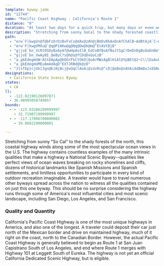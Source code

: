 ```yaml
---
template: byway.jade
id: "12744"
name: "Pacific Coast Highway - California's Route 1"
distance: "0"
duration: "At least two days for a quick trip, but many days or even weeks could be spent exploring the length of this byway."
description: "Stretching from sunny SoCal to the shady forested coastline of the north, this coastal highway winds along some of the most spectacular ocean views in the U.S."
path: 
  - "erw`F|kwgVn@f@bFzDrDzBvFvCx@dAx@zAh@jBbDvRbAxDnAfChAlB~AdBtAjA`C~@dBXbBFfBMpHyAnAKrAGfFXtA`@|ArBrGvFhJ|El^tS|@~@dBjDhBvCbXzTb@dAjJp_@TrCR^?zAgGxiBy@zOOhOSlv@HdMRfL~@`Ph@fHZrGFnF]xJsFfa@sAhIgCdHyE`JyBdGuIl^kOte@i@dC_@xB]tFQxNYlCc@pCk@|ByAdDkGzJmTj\\}IfMaC`EmHhOoGxNqF`O}D|Jc@xAu@zFc@lIo@rEuN|`@}CpJkSjk@{FvNsUrg@uKfUyEtHaJ`K{[`]kIrKgErH_BrDsQrf@sEpKu@|AqBfFkDnFgg@ll@sVhVaIlHaG`HgEfHm\\ln@sBfD}BlCiDrB_Br@kL~BwD~AcEtCamAnwAsEpEiXxUqDxEsNtPoBlBmEjD{`@|UeKtGcDxB{XzS}FzC{NfGsBpAa`@xZuEjFsIbMyClD{CxB{BlAmCp@gFf@iDd@iC~@aBx@uAz@iA~@wIfJcBdC}@fBuBrFq@xBqBlD{AzBeC~C_C`CsBdBgHzDgD|CaChDmOtWyLtQcEfFqKtJ}BlCq@jAcO|Z_B`C}BvBuAz@eD`ByXfLse@`WqF`DqBxAsQdOs@z@sf@hc@aH~GmClEo@xA_AhD_Qft@w[tvAyAlEwA~CoCxEy@fAeMtLwSbRsEjD_e@dYwFdCqp@rRaCz@yEbDmBjCeB~C{GjO{IhR_Wpk@}CjLoApIYbCcBhb@UxBs@|C_BhDmAfBoBlBy[dUi[hTmDhBaCz@gFfAcHh@aJLmGf@}Dv@cStHgh@zQ{Bd@kHl@yFFwT[wI@aAFmFnAgC`AaBfAen@~f@iCdBoCrAcCx@mCd@wIt@wB^yCdA}CjB_D`CiEvBqCn@}BPcE?aYkAmHmAaImCcTgI}HyBw}@gMwGoB_MqGmEcAcSeD}LqBgD[_IEiILgFMsCk@sCm@sDaBoQwKqC{@yB_@iCMyCFeEv@cKzCuIlBoBRmDGoBWwBi@wFwCiEsA}AWoBOye@?qHQwIe@iq@uEaL_B{LgDoLeFa^kTsAmA_AkBe@mBSwCDoBd@{EA}AUkBc@yAs@{@iAeAcAa@gAKgBJcBx@cDxCmAz@oAp@yf@tJsCd@yBJw@CiCa@cFi@}AJ}A\\kB~@wE`EcBlAiClAyCv@qEf@y@PyAf@mEfCuAn@aDb@cIBkCe@uB_AmFeDeAa@}Cm@mAEcBPyBn@gB~@{AxAgDrFy@`AyVlWcCfByAt@}DhAwCZiULsAGuAY{HeC}Cs@iAGuMf@}Lx@gUd@kFd@eO`CkFxAuAf@aCvAaDjCeq@jw@}GrH}C`CwFdCo`@fJyyAl\\aJjBcFr@gHXag@~@sIZ}zAdKqGp@oBl@{L|Fo@j@qHxCg[zNiCx@kBXcCJiCEqIe@eAW{ZsCcFU}DPiC^qDtAcFxDI^i@j@uKpKce@~f@yHrHaZhRwk@~]_Ax@iBxBsAxBw@~A_B`F_s@peCKJkIjVmC`G_BvCEXcRrXoBdDiR~XwC~EsFtLu[ft@}EnJoDlFsBfCwD~Dyg@`g@wB`B}BrAeDvAuEjA_BRcERaFGoCY{^_HyD_AwAk@w]wScCy@iB[aEQeA@iMjAoUdCwAf@{@p@sCzDq@^oARk@AgAe@u@_AoA_Ck@k@m@U}@Ko@DmE~AcAFu@Mg@QaCmBiB{@mAKyAFwRdGsBhAoGlF}@b@eAXu@JuCW{@FuG~EiCpDuAb@mAAy@]wDoC{@c@_AU}BKaC?_El@i@Bu@Q}CuAoDoA}@s@_AyAc@U}DW}DDsCPeAWs@m@i@_AYqAy@}SHaBtAuIFeEc@gEgAoIa@eAs@s@y@WmAFiAp@oCjCcA`@y@?u@Mo@_@aEmEsAg@eA?wAh@mJrHy@^oAJ{AYgAk@}GiHDQS]sUsVoEqEsBsAgCy@wBSuAB{I|@kCCqDw@iBy@mA_AoAsAyA{BsCwFmG{KeKqSwJaQaBmBaByAs@e@wCeAiDi@aHKaJq@wKKcDXgC|@uAz@qEdEeMlKiBz@}Bh@}BN{w@xBuE^yGdBcOrFuC`@yABcBKaV_EoT_DmBIyDRs@N_C|@cF~BgBLq@EwAYsAw@o@o@m@}@u@uBUeBIsBn@aIBgBCeA[kBo@mBoAgBmA}@kCaA_BYyBK}CPcARuBx@mB|@yChBmCjAiCVcCCuHg@kBQcAY_By@eBsAgBkCy@sBo@sDIgBG}Lg@_Ga@sBq@sCs@sBu@qAcAsAgDaDa\\iQgCy@iB_@oEMwI`@}EBeIOc@NgMQsB]{LmCmCUcHCoNDwERwJ~B}Dp@}SZmKXuDAsZeBySJiBF{H~@oDx@cGdBkEv@_O|Mq@^{@Lkt@_Bs`EdLmJf@u[jAoA`@oAx@wB~@cCXyBJyB^gIzD}@Bu@Ky@k@OY]eAOyCKmIYqFl@mOQ_AQ]YYi@OanArDyB?iEi@eDcAmPsKgC_A_BYaCKm{@[oCCgAJaAj@iArA]z@UbAi@tF_@xA_@dAo@fAeJrJ}D`FuAtAgA~@u@b@gBf@eQjAmqAtHmM~@qQx@cBXgA^yB~A_BrByBfFgCrE{@dAgAz@mLdGuJtFo@VwBRoBO_DiAmD_CmCg@u@C}U~DcAd@uBtBaF~Hy@r@mAj@mFnAoCbAaC~BiEfH}@|@_DdBwHlCmCdCy@pAe@fB]pAsAhKkAfDeBjCwE|DgAjAgErG_DzIyBxEqCnDoBdB_CpAyBr@}Cf@}ILuXBmDXiCf@yCpA{CnB}EvFcFbHSDmGzI}E`HyD`Gy@tBYzAi@bJ]bBeAfDE~@B~@T`Ah@jA~@z@bAp@t@~@Tx@LlAM~Aa@dA]Z{JrFu@Vl@~A~@`BnClDlBtAhB~ChBdA^dARbV}@|Hk@hDmAjNe@vAgAlAeA`@_BJoJKsCg@iFKgASuC_C_@j@GXz@lECl@Od@s@dBy@`AyA|@k@DWL[zA}AdB?RJJvBEjAd@\\Er@y@^?vApBFf@Or@i@dAy@d@iCfCu@lC{AxAF\\|@n@F^Ev@i@lBXtAIjBJVl@Ld@d@r@lA\\jABn@i@vC?xBw@lCRzCNVhBl@d@?bA_@hAd@jA~CrBhBf@x@hBhB^l@NFhBEv@j@P?XWr@uAVIlAZlAIrFjAn@QbAe@h@e@XG^LT^?TCXa@z@EPFXVFhAAn@NXd@N~@T\\fCf@ZJd@l@`@d@n@xADp@EbCNh@\\FpBs@XDb@`@hArCX|AdAt@^dAZ~C[bCi@nBH`@NFxAUrAq@h@DXXh@~AdARNLXv@NPxAHn@x@d@\\NRHv@NXR@RKh@m@h@YfASb@Fx@h@rAlAtANf@^Zd@Nh@BXMlABTNTX@t@Kn@{@ZI~@\\~@@nAp@bAJn@^X`@XlAhAvAXjBIrADRn@ZbBHZXb@bBHt@e@zB?f@Td@hAf@X\\ExB^z@Jn@Xf@|@p@h@l@j@xBDt@ErAu@jBc@f@sCjBoJzIg@x@sB`EJn@vBhDZRX?h@Yt@mA|A{Ar@_@~@Oz@uAlAe@hAeAt@Kb@T\\b@Pp@DVAt@_@|@}BtBmAjCgAx@a@p@Bh@b@dBFxAEdAcBnD}@jAQd@?r@bArDb@x@~ApBVlADfAk@vAQlCW`AWf@m@\\eAD}DnAsEn@qBb@UZ_@hBYj@}HnFkHxCoEvEsAn@}AjAyBlCsBjA}@lA{@r@o@dBIx@d@~C^tGh@zBBb@W`D[lAo@d@}AReCdCw@xCc@hE_@\\e@F[Ey@u@m@eAuAyDYYY?IJKjBSx@uAHM\\B`@bAv@Zt@fA~@j@~CBx@cAxC@f@lDpAb@x@Hd@Of@yApBWlBeA`B_@pE?tAIp@Yf@uBxBY|@InAv@xHGZEPUDq@Gq@NyASaCDeCaAm@k@_DyAi@s@O?OLCJL`@~@~A^j@h@ZN^Hb@?fAJXhAVrBlAhA~@|@^dBrB\\xBCh@U|@B`@T\\zA~@Nn@Ib@_FtHg@jAqAr@w@x@K^DzBGXa@n@kAf@wAlC_AXeAMSRoAzB}AAo@xAULs@MU@s@\\y@@cC^yAlAU^s@pCPtDHlFUxCRjAc@fAcBzFHlBO\\s@R_@KmBcAcA@q@^gA`CUdAUlCwAvCe@nAK~@sBpCs@l@s@LeBEYMoAMi@@s@Ru@lAM^A\\JxAEd@OX_@Py@HaFjBiArAsBVwChCuE\\}CrASr@EzKcB`LKlAOf@gBdB[d@YdAcA~BgB`BcExCk@v@_B`DmBnBsAr@o@p@c@p@mAlEkBzCYVmCf@y@^[PqA~BqA|@OV]fAQrFWvBy@z@yDpBwAtAQr@c@rCcCjEyFdSqH~IW`BB|Cu@bBwEvF}KzGmArAmB`DyAbAQTWv@sAfGq@xA}KxEuA|@o@v@O`@Y|B]~@e@l@uAdAq@fBa@f@c@b@iAj@_Ct@cElCy@~A]`B?bBX|HOhBOh@cAbBo@fBY^e@Rg@@a@VsBxBiBlCc@\\i@Le@?cEY]Fu@^i@j@yAlDo@hCCjAb@lDHbCO|FSpCi@`AcAr@i@HmCOq@V_AfCWfCNxCEp@mBdBeAtCE|@`@zGEz@WbAwArCi@zAoCrMsAbFuAjD_A`BuE~FqDtCe@j@_AdDyD|F}Ad@_ADy@MwA}@{AH}@L_WrGMD_@n@WjCg@~AcB`Ce@~@}BhI}@nAyChBmHpDwGfCgFdAmIrCyDEuAR_FfB_Ar@OPC|@Ol@y@DoAlAiB~@KXUx@]tFIpADrAiBlDiAfAs@LsB[mBy@cBCu@t@sDzF_@fBs@vBk@z@}EdBe\\|RoIpOaBvBsAd@mEnCkMxJeLtGqGzGiBlF_AhBaJnMwJpH}A|@wBZy@Xe@b@eA`CsDjCqFzHyCdCsBzFcAdB}HtJaEzJiAdB}EzFiB~A}JlGq@T}GhAeBb@qC|AiBzAiB?m@Pq@f@mFrJqAxA_Bz@mFb@sDrAaEjBqJbG{AdAq@r@yFfIiBxAgFlCk@d@i@r@]x@i@dC[r@}BlD}@\\gALwD_@iA@}@XiA|@uC`DeCrDa@^cE`CmErEcAv@yARmA`@wJ`HkLrGsAj@cCRc@XYd@i@jDWZsCfAgAr@i@p@eAxDw@rAw@XgXfO}UtJ}DxAiDdAiEdA{BFa@RwArA_@j@yBfGqCzI_@d@yF`CcCRcCImAFm@Rk@f@iCrDyAvAmFzDgCzCs@VoG`@w@T{JbFoGdCcArAsErJsBzC}AxAcBp@mHrA}B`A[\\m@fAoAfEy@jAyAr@wFrBmC~B{MtM}@j@eAf@eAL_ISu@Yc@e@uCgBsBfFeFzGiUq[yDgDs@DqMfI{KnHgDrE}@RyAJq@Xi@dBDdAb@zBJzAEv@a@x@}QhKeLdG}a@rKeDrBo@bA}@~Fe@v@s@r@ErAd@lBr@`BxAdFHrE^fCTx@n@jAfBrBT`@B~@mBdEu@nCShAQ`@}@d@iAlBy@J]NEp@h@dADd@Al@Sp@e@z@iAdAiAr@sBrDsBlAgDbBiAFc@Ku@sAi@k@sAEo@VUXY~@cAvKk@~Bm@p@iA~@sCxEaGlDQl@IpBKhAWv@yCfCi@^m@PyACeCe@o@\\_@r@ClDe@l@g@^eBp@U^s@lCg@r@WP]C[My@kAcCOmGIwCy@q@?m@\\cAfBC^L~AnAfDNzBIfGk@fICjBOx@eAxA}StTyLpLoCjDmAdAiCh@sAj@yc@nT_Bd@kA?cDYcBRqAxAQf@sA|GcAvCcHxPqD`HmFzJmCxDoDxDsAnBsCjFiA`By@l@_Bd@uHj@oB`@wDvBeA^cDSmEo@yA?qA^_AdAe@jAiBzG}EnKsBxDc@jAo@tGi@pDiA`Hc@`Ai@j@uCnBoC|AkD`A{HdB{AjAY^YhAe@dHYrA_@r@gAlA}HdEcC~AoBrCcBfDwB~Cy@x@aQ`L{ElBsEnDy@VeAFcAMaJgEyBMy@_@s@i@{H{Iu@Ee@j@a@pAg@`AmCpBwCXy@r@sB`HaAnCiBvBqDxC}A~@sDzEy@XuCg@gAEmC`D}BxBmE`AyErC_FpEg@lAkAdEmDnHYjASnKe@`B_AdA{ErE_Bz@yBbB}ATiGAq@L_B`BuApDc@l@{HvDkBZ{FEuBj@y@d@kV`^UP}Ev@cBl@k@XqCxC_Aj@sCn@wBN{B`BYJqJKsAt@yBv@aGl@ULsAdCe@^yJ|Bk@@cASwAy@a@DOLSx@KxCc@pA_@`@uNrFsC^cFZ]G[Sa@s@?q@V_B@e@[_Ae@Yi@BOFiA~@sAl@s@v@yA`@u@l@c@DsAO}ABa@IcBeAoALwASeA?i@Qi@_@_@g@m@yBUk@OKk@B}@p@cBFe@]g@{@QG_@I}DHcBeAaDg@cBq@[e@}C{JoBaDg@yBa@iAsAuB_BgDs@_AcAs@eBk@iA?kGd@iEDiAIgBy@}F}DuByBaAm@eEoBmCcCcBeCgD{H_BkB}@oBQQo@SmEFaAa@_CeCiAgByA_ASYk@eCmDsDsAgC_@Q{YeAaMOcZyAs`@kAwCQiASgI_D{BuAaEeEcAk@qBu@wAWsFG}ALwKfD_HrAgJv@oBIyC]cBe@aJyDwFgDiBc@qEPeIq@iS|@_CIeNaAuT{BwXwAkCSqA_@aFmCqD}A[SmCaDoB_AsAaAiBq@wDy@_ADmQ~BiAX_LfAuIpAeGnBe@HyQ@_VMgVgEiE`Kc@xAsSrx@c@pCa@lFi@`MZzLr@fKTr@Xx@|@rArEzDhAxAfI`Ob@fB@^GlAoDdNa@`Dy@tBi@p@mH`FmAf@}@HsLWiADmAX{ArA]j@o@dBU`DaEtkAD|Ab@xCJzAAxCaH`r@c@dCu@nCqBrF}[llA_CvMkCtL{@pBo@dAmAdAiCzAcBrAiApBo@nB_@dBc@~Fe@|M?jEbAr]Z~FNtA|AlFdBdEbDzO|@fCx@rA~@x@lAv@tMtExBpAx@z@fGxKrE`FXf@bAlCxB`Kt@xENrCEjBe@hMDdAPhA~BbFrHnN`I|Jx@j@t@^hAPfEKrALr@VxBxBnA`BhAnB|@jCp@dENrFKlBcChWCfDD`Bl@jEfGjVDlEErASrAi@~AgE`JuCzEo@|@sQdQqTlSw@tAwBzFgC|C{BrAc@l@yB~DwDfJiAhAiCpBi@De@KmB`AcBxAsCjAyDxByA^k@Qa@u@I}@AyEg@mBBgD_@_@o@Hy@~@c@r@iDjI_@\\YFi@Go@YaKsGs@Ke@PYd@CfD{HhOo@v@qMzIoA`@}EdAy@f@s@r@_E~GgDlJgCzHeA~Dc@~@_@`@cC~A}DfBmHfImCjDoGbLuG`Jo@^cAPwEEmFxCo@R}Cd@gEdCiELs@d@kArAmA`AaCd@{Ad@yLrGaA^wB`@uA~A}@l@yEpA}@?_ASi@?ULIf@^vB@n@Gd@_@f@}@^yBN{EtGoB~AyGnE{AX}DD_BL_EtA_@n@Oj@c@xCYp@o@`@}BV}FEyEh@aE|BcDhCsBrBi@\\o@J_BQc@DcH`HkAp@e@FuAGqGXiDCcEdAgCrAs@|@eB|FsC|GmAfBc@Xe@DyDD}BK_@DUNI^?\\nBrEXtABp@Or@c@~@qD`Gq@x@mBj@eIxAeBDgHSuAk@m@eAKM]Ec@^e@rDm@tCe@d@yCpAs@FgDWoGt@gF|AoAAaBe@eAAmB~@oEnCm@LgCP{A^i@v@i@rC}@r@{QtDw@BeCe@oByAc@Ke@Da@f@CdAn@`CPfBEv@m@x@UJ{Gr@eAZiF~CmCjA_NzHoClAmBJiARoM~HsBXs@VcGvFiDrBeK|AeCTy@i@Y_GDy@Ts@Hq@]{@QyAiA_CA]C[Pk@lAmA^gADgME_A]s@q@s@mAQ{@RsAp@oC^yHhGiGvGUl@QlDe@lCo@~Ay@rAaAx@i]nRgG`DoBrAqDjD}GlE}B`CmBrCQJgDr@_Af@w@~AaDbZMzB?~DhAfFRzAMvEQ`Ag@v@a@RmBZ]d@C^FpByAzFUv@cDbGs@rFOdEYhA_@j@y@p@sBxD_@`@i@LsAUOLCp@f@lB?XmAtGcAvCa@h@{BjAk@Lu@AiAg@mCeBcBMyAqAQ@W\\@fI\\`Bh@v@hAx@dAl@|@r@^l@Xx@RbB@x@Ar@]fBe@~@{@fAiNfOiAzA_FfI_BtFkAbDqGvMa@v@wBhCi@nAo@lEi@nAw@j@u@L_AOyAq@iBLqDv@e@?mEqAiABw@LkAr@yCrEsAl@kGfB_ALi@OYSyAcEk@a@y@[wBOo@YY?EJCVNNfB\\hAd@j@x@FXm@rDFl@Z^p@d@`AZ`Ax@fBv@d@C`EaBd@LRh@Nn@XjD?zAnAdAHd@SX[@i@IOOc@cAIkDe@a@m@Qe@D_@d@?xAOt@o@b@o@@w@M{@e@mAd@_DWwAa@{CsA{@Ce@N{@l@aAzBe@r@oAdAUf@Mv@?x@ZjCE`B[`AiCxFs@xBOfDTlGSx@oA~Ag@fBG|AX`CEt@Sv@q@dA}@f@cC|@c@t@}@lEa@~@sBlBS\\Kn@IrCcAhDBZ`@`ALp@Ed@_BlDcArAkB|@ONGd@N`A@^EVs@j@{AfBYx@Oz@CdBx@rDB^Cj@U^cBl@eBjAsAFcAVYRSd@K~@?~BJh@f@x@@b@eA`B_@jA_@j@gBbAYd@uAlEE~D_@rBcA~Ds@lAe@f@W|@?fAO~@]ZwCX}AxAm@dA_AxHBp@Rl@f@t@Bh@u@fDi@l@qCLk@\\E^Pf@x@~@HR_@dB_@x@wEnCu@v@aClEeAf@iBh@c@n@Ej@D^l@xB?f@Sv@sCtEyCdBy@r@_ApAOf@Cj@X`BIxANjBKlAYx@OdAIfBMd@{@tBOv@GjALhCSp@]p@]LYEi@YS_@e@YoAMqDcB_ByAu@I]^Ex@Xx@h@h@p@pBAx@NXbAVTXb@tAMjDo@zAB~DOt@O\\}@r@UlAo@jAOx@?d@N`@Vj@j@j@Pl@IjDLnEIx@c@fBu@pByAxBcAdA_Ah@uEbBeAz@oCpF}D|Eo@jA}AjEMz@uA`DOp@KjAO`@gCxCcDlGcBrAo@jAu@z@wBfAiA|Am@d@i@`A{AfAYh@_@Xy@Le@x@sAdA]r@UdA?lAOrAO^i@`@K^D^X|@SrA{HhRQtAPdDBlBMbAWbAm@jAo@x@o@V}AWcFVUJSX?t@Xb@r@Wh@D~B~@vDfFDp@S`@[P}Ck@mBRsCj@e@n@y@~Bi@lC}ArQgAtPm@lEiAnDy@xAcCrGyBfF]fAs@lHiCnTAdAJlFOr@KXm@X]D_BSgFr@eC_@_A_A_@KMJE`@hA|CbAfAjAp@RZBv@m@`@U?]QiFuHyAoA_@KmA?s@Lo@^k@r@}AvCiBzD{HlNiBvFeBvC{ArAqBlDgCrHy@rDE`Bw@`IFzB[|A}@l@gC~@qKxFoAtAoApB]~Ay@zBo@rAmC~DiBlDaAfCyLd_@YvAi@zF@p@ZnBIl@SRyDvAeG~Ec@l@Kd@OtAKvDSr@_@`AoApBw@lBq@~@y@LcAMyAqA]Sa@Gy@FYd@CXDXxAj@b@l@Nr@HvDObCuCvGgAtA}A|@sDrAoARcC?sB_@}CwAcCm@_DKeGe@[HILBxDG~AYfCq@r@wC~GcAhDy@lEGrD`@lAfApBIr@Sd@uBpAyAb@mD|BsAf@mDfGaExAeC_@sABYb@i@xDk@dAwEfE]rAKjCOtAu@~D]jAiEtJaAr@_CViBFaBUaA]u@@i@Z}DzHcAbD_CzJcBrFu@pAgCfCi@V_BL{AdEq@hC?vCmAjR_@fBiC~Eo@d@oQ~Fy@Fy@W_@a@]y@Ek@DgAl@{AxAkF?_@SYUGg@LaBtDcAhAo@Z}@?uAYaGsD_AEi@^sEnHqAvCaA`Eg@xHa@z@m@Ry@I_Bq@cCyB]EQJSt@KjDUxB]xAi@xAoBzDcAdAiAd@iAXwJ`@cBX}C|AgGlGaHzFoCtEsB|AgDnFsClCiBx@yA\\kA`AqDrF_@\\i@FiASaANu@n@oDtFaDzGeAvCcAbEmAjHq@lCsArCaG`KoArCiBnF}ApC_BnAaFjAiGfA}E|AwP`HaAjAsAfCuOzd@}@vC_CzFwClD_GbFeBhBoEnGaBlBuBlBo@XsUfPoRtQsBnAiJ|DyJlDo`@lKgBtAuA~BcApCiBzG_@z@y@xAaBxAyUlP{Ar@mDr@mVlD}@f@[^aGrI{AzAqC~@mE^yClAqFpEyD`CwBjAeCdAc@^iBzCYJgF_@sAD_AR{BdAy@n@qS`VcGnFaKjHiHlIg@`As@fDc@`AmUrTkAlBcAjCsBjHkGzJm@jEc@jBkAfEm@~Am@hAyCpDaD`DiCdAoBLwASmCyA}IaHo@YwCe@oBmAsBEs@JkAx@}@XaIr@{GReAj@gF`Ee@p@k@xAsAlAwDdAgClAiDdAo@dAUz@sAtCwCjFo@jB_CzDkH`FgFzHu@pB{@lA_C~BeCrDmD|GsAjAu@Pi@Z_@j@]v@_CjLs@|A{BrCoK`Ki@^sBn@eAv@gFfFkExDoGrGyPdR{GzKy@v@qFbEuHdHg@VoDf@m@R}FzJuKfKeAvAaIxMmFxM{Md[aGhKqJ~TeG|MqBzDeLtRgDlGgJ|TsAtDoAxGs@pCcGxQmDrPgFdT_A|B{MvVcAdCeAtDm@xAkMzViBfBg@XsI~Co@`@aHtGqG|@{Hl@}@PeBh@cDvByA`ByAbCod@rz@iB|C_JbIsXdUiBhC_AlBgD|JoAjBiRvPyDdEqBlDoNl]iZns@iBvB_MzIcDtCsAvAmErFsBzCiBxB}D~FsClHoChIs@xAqH`JuArB{ClFoDrDgGtIsBvBgGzD_BxBqBnFyEfOe@dASR_ALqHASDOR?`AlAvAdAf@fCVrAX^XH^GhJB`WEz@g@dCa@nAy@|Ag@f@k@VsDc@]Bq@XsEfFeF`HOdAd@xBB`AYfAk@v@o@^yJlDoEpBkEtAyFfDwBlBaOlPyArAsCrAuIrGYl@k@xC_@~@i@~@}DfDgAl@oAvAiAr@iDbD}DbGaFbL{@zAsCnBiAnAmArBoAzCuJ`YyClHmC|Hy@dE_@tCOhCe@zCyBzKmAfDiAlBoBjBgQxHiCzAyC~EaErH_FfH}@`BaMtQi@l@cNfKQjA^tDBl@OpAcLx[_B`DeBvA{K|G}@^sD|@sAp@e@`@mDzE_BlAeNdGeKtG_Bl@{Gx@}FjAwE\\iUTsAScEeA_BAcB`@cBr@qEbAk@Xy@x@e@~@eF|QiArCsDrF{NbVmBhCmGrGmCxDyArCo@|A}FbPkJhLqFxKkAhBs@v@gAx@aB`AkHvBk`@~SgFfD{@jAsInNq`@pb@o@dAmBzDi@x@uAjAiBr@}B`@s@BeBYm@@aKjE_ANgGHmFQcSKyCzWqFvSeAjDs@lAaEdAkAf@mAfAcGzLOl@WdCUv@cClB_Bn@ubAzRqJDo@G_@WMYE{@NkAr@cAxAuAXm@?e@IYc@Qe@Pi@j@iAhBgA|@_AnA]PaBBcE`Co@P_@?}@WcHmDqB_@c@WWe@IsAh@aDXmFcAoJYy@U_@q@a@g@Oe^{EiBk@kJaGqHgGiFyDYUq@iAaBiFwBaISkBEuEi@gDs@kB{CqEiBaBuKmFyCmCmB_CsBcBgE}C{Ay@c@KwDSqNX_Hv@yGdBaCTaMDc\\KeZJuc@KeBEw@Ma]uJqFq@oCAcDdAmD~AyRhM_OfHgDl@oDDge@uF_Rq@wHEg~@~@qBgBo@eA]wAa@}By@wCS_@g@m@a@Qk@Ko@P_@Xg@~@KrA^dCBfB]jBe@f@mJd@}@AeB]qAEmU`A_DB{JWmEa@oG_BeBMyDFwBkAq@o@sBy@yNyCiGy@_NQcd@sBcHQc@OSWeA{Bg@o@q@Yo@?kBb@aAd@wCnBoAd@yh@zM{DjA_c@nOkXpKyS~G{@^cBjAu@NqFBeAVqQpHiYdLgl@~Ty@d@gk@vTmAj@iDfGUXYLy@Ai@_A?q@`@{CCs@w@yCOYM?MVChANpA?f@_@jAOJS?I]BeAUyACuC^aHKsAa@y@q@m@aFoBeAGaCL{BM}@PiDrDm@lAo@lCBx@^`B_@rCn@~EXl@bCxBTbAEn@wAfCo@xBy@|@gGzDwKjGoAl@aJ`DcBP_RZsA\\}BfAgCjBoExBsD`C}BlAsCdAuHlB_AFsA?eDaAs@e@m@s@{@uA_AoCmBcI}@{AkAcAyA_@gB?kAX_@Pq@p@Y`@W~@ClARdBBr@C`@Sv@yAxByAlDmCtBsIdFy@VcH~AoHlAwBL{BQm@Je@d@aGtKE^HxBG`@oCdFiAxAwL`L}ClDs@tAiA~CkChNGpBi@`B?xAyAlD[j@aC`CoAToJe@uD_AyAIcA^gEjDoCjA}Ch@oJbAk@?i@Q_AgBsBqA_AuB]QYFU^EVN~BIl@]^g@D}Aw@oBTiACiCPc@W}A_C[YwB{@k@Ky@LkCrAk@J]Ee@[Uq@Ge@B{BEQUSe@@cAx@s@XuCv@aAl@_@p@i@nCi@jBcHbRYd@_A~CwAjCo@hB_B~CgCrDeBjAgGtCkEfCcBpAK~@e@d@wCZk@|@YNgCv@oB~@gBdBu@zB_@l@_DxAmAv@}A~AiCrBiBhAy]vW_EbCiC`@kJrDgA\\yBRqMCo@HmCz@wKxEcCDwBS{@]sR}KsAwA_A_B]aAOgAIqBl@{KNuEEyAS_A_@m@}FyEsAzDu@fFiA~Dm@jDeAnIGrDFjA`AnDlAjCR`AHdAVfAf@r@n@d@z@~AvA`An@pClAzADp@k@lB@VRXz@?h@RlA`BDbAXf@TFr@?TJLRZbB|@hCnBvCN`@?V?RSj@kEzEk@x@Q`AMpCu@lBq@lAa@^mB~@eAX}AAi@U_B{Ak@Q}@BiCt@aD\\sKfHyAj@qALeDW}EmBq@KiCAsJTwCTec@qA{Gk@kKA_BXoAf@mFxDmCpAmCn@_CXcCHcDQwEs@qDm@eD_AuGeAsBCo@PcHpEyMzH_@?YKsDsDi@SU?cTtGgFdAs@S_@}@Ay@d@yBMaLKy@WMQ?QPUl@{@pCQrAyAlDs@`CsFnKq@p@y@`@oBSs@DQLc@p@Kx@CrCNx@Nd@b@Z\\dAGr@UX_ADaEg@yBq@qCAy@LeBxA_AjB_@`@{C|AgALgA_@g@I_CJ]D}@d@}AvA[`@_BrESXqAt@kCd@gHb@gBTuB|@_GhDu@XmJpAaF~@cExByBjCc@^eA`@sQ~CmH`A{Bp@uFtBeD|AaOzJoB`CiBzDy@~@yAP}@WyAAyAR}@Xk@b@[f@Qt@Bv@h@dB?t@_@|@YNi@?[O}AmCgA_@s]JeAHaCj@gd@xNiARuBTsB?uOcCgCCcDf@qP~GcB^}AFu@AsBYcBk@cAm@iAaAcFkHy@aAiCkBwDyAyB_@cDGmCZiCl@yF~CaVlRkElCoAf@}HrBwUfEmHpBe]vNaE|AoRnIeBj@eNdCwYnEwJrBqk@hK{Hj@eLJgbAKmX_@kFXyDbA}An@_BbAy_@|W_N`JuAt@iC|@cB^{Gn@eDAsFq@mJsB_x@{RiZ{G_OuDmIqAcGa@snAeD}l@qAcRo@{Ii@mZoCoMeBqFWkT[g\\YyNEuNFgRMq\\AiEKeMy@iCXcCr@iFfAmC\\aDRsCMgJeAmDq@}FyAgJgDoMoGs@i@cDgGgCqJkA_C{AsBuCsBcC_@_DWeLGsCJmDXmBEeBq@}D_CiDsCaGiFuJmJ_DkEqOkUeBgBoBsAiCeA{EaCeE_DqAyAkAgBkFmJiGyIcBy@kG_AoEaAyBy@wAk@}EyDY[UkANuQEmAOu@c@_Ao@w@m@[eAQ_BDs@KmH{FwBeDyD{DkKoRkEyEeD{CgG}AcAo@eAkAs@]wHSoBSyn@mNuOoCsC_AqED}Dm@mLqDgAe@kA{@sAq@_BMmCTySaAc@Y[e@aFwIoAkAgBg@qNqAqBKaBDuDZiFhAcDlAmB~@gBnAaBvA}CdDwInNsAzAgCrBkBr@yB^}Rd@sDb@cCb@iCTaXCu@b@SZYdAEj@HrAMrCOz@KLYBqF}AyC[eAR_H`CqCb@uFf@iDx@i@Bo@I_@SmEgD_@EeEF[TMZJf@P\\|@p@xA`@TRPj@f@xE?t@_@|Ac@t@o@x@cBxAoRlJiCd@gi@rFmAW_DgC}@]eRU_MLiBJiAl@yCjCkEbHeD`GqElGiE~DeOzMcD~BaEfCyDxAkHfEcYtM}@Jo@E}IsAsC_A{JaCwD_BYg@U}AUk@OS{@_@q@?mBh@u@@gCeAoDPy@Es@GiCy@yBCs@KYa@AS?mC`@mDEyBNeAXkAHsACm@KWc@SYJUp@y@tEk@~B{A`Dk@lBS\\m@`@{@J}@ScC_BkAkASHETTpABh@CNc@Re@@oK?cIuAuLcAWHWTy@vAi@RcIpAgCdBcCTUK[s@g@[mFf@sBEiADiBS}B?}AKuBXyBEaHJuPxAS^O`A?|EGx@m@NsZM_HwAmC[kDM{Bi@o@BuCrAoEj@uBKoAg@aA}@k@y@s@kBI_@EoIe@mB}@sBKS[QaC[o@NW^k@pCa@j@kD`AcAf@o@p@UXyB`F}@pCi@n@{@d@iA\\aAF}MAmQlBmG~@wC`Aql@nYuFnB}AXmD\\mCD_CEsAKoS_DgCMsF@{CZ_YfFo`@nHaEdAoDbBqDhCkAfA}A`BgHxJgGtGu@VkCSiALq@d@oCtEm@p@o@RsBLaAb@g@`@}@dAwEvIkAhAwG`BsSpBmC`AiBfAw@hA}@zBc@^gBd@gD@uAb@cCtAyAl@c@Bw@_@}@q@Ym@Mw@QiHy@eFWYa@GcALoBr@S?UMSk@o@_DuA}Cs@sCSe@g@YqEEeFFaAb@gBnB{A|@aBIgDp@{AMwEOoAHs@PaHnCmKp@SJEHH^`AXfC^Z\\X~AVtG]zCBd@`@A|A_Bx@kCt@uA|DyCb@DRXx@zBDp@On@cC|DoAtAmAv@yAnA_@p@c@`B[n@cBx@m@tDUVU?_@e@aBaE_@UQBORa@~C[r@sAd@eA~A_@^g@J_B?[BSV?^h@zCb@`HFTh@`@rEKLDR\\C`@[r@JxAC\\OZa@\\}@FiAZq@b@SRIRCpA[x@_@DSK_AgCy@kAiCmBwDgEsByA}@mE[}@sDaCO_A?k@NsAEiAIu@Ug@s@SW@{AdAsBgAs@D[PM`@AXNxACd@KRa@LaBYYHc@f@o@tBIpBYjA[x@_@d@i@RSRsAxCe@fBE~AMXcEzEyClEy@p@kJtByBBsASiAe@gHyDo@KcBEmCl@uCnBaA`@qAZkGBcCk@oADeAl@kApA{@l@aGlBiD~AkHvBgGtF}BxA[LiIj@iF?y@JkB`A}B~Au@Z}@\\iBL}BfByAt@aInCyBxB}ArBkBrBm@f@oBjAiBpCcBrB_NzK{JfF_L`CqJzCiH|@gAJeACoEmAm@EmHG_@Ki@g@sAkDi@mCY{FJaCLw@rCiMHk@Iy@cByD}EuIo@_AoAmAgAyAkAeCoBaD}@e@sBWsAg@iAy@yAWi@UsFgEsBeAaIaCcBcBs@UkA?iARmCj@iAf@U?mASiEmAwAKeAL}@XiF~Be@r@}AlDgAdB_BfA{E~DgAjAi@QSm@Fe@p@eAhBeBn@{@~A_DRk@?oAD]\\Kx@Rb@SxCcFZeA|@}@lAoBz@m@No@c@cBXeA?k@_@gA[k@sAy@o@yAiAaEMQYQuASQSWaCsAsB_@Ku@j@sA`BWGu@yAc@KiALeCdBg@?{@a@i@w@_CmAc@_AKs@?WJMx@a@j@o@`AoDGk@WSQ?eBX}@?iCy@a@WqByAq@sB]OeAUcBIaAk@w@qASy@UuAMWk@m@i@Ki@JoB~@mARcB`CcA~@k@Xy@VcCR}ExCi@?YSIk@Lg@Ze@r@_@X_@NyBd@wBE}Cn@}BL{CZsBIoGJqBVk@^_@^ArAj@d@?RUJcBBwFIeAe@sCyBmEgEqEw@iBq@cDSsCS_GOm@wA]}@_@iAcAaEkIyAyAy@g@cB_@{@_@_GuEkAuAiCiEaFuJkAmBSw@]sEi@g@e@We@NiAnB}A`Fi@hA}@b@w@?]UyC}@y@cBIe@EyCYkA]QqAGwCj@_@EaE{Ck@w@wAw@uCmAsE_@c@MkEgFoAS{ACm@Sy@s@e@qA_@g@q@Yo@GaADcBr@]?cEiAIi@AeBs@yBe@q@w@e@o@GuCx@m@Di@MkGsGkA_C_Ay@}@[u@Uo@Am@FyA^yCvAmCRySf@sA?y@S{@m@wAmCuAkAcCoFcAy@}BK}B`@QMCq@DgCr@sFKiC]q@UWoAGmEXc@K_BmAWAk@XsAlBe@?o@m@i@}C_@mAi@e@mAK_@OEyASyAUsAYS_B@m@Yk@Aq@XoA~@k@z@S@sD}EIc@EoB_AsCYc@c@GuIdBaADMc@Ba@b@_Ax@{BJw@EmAz@mCFYCy@m@yAeB_DgBgCe@qBeAuBmBcDiBiCo@_@}AW}AA[_@I_@KsBGsBFcA`@mCE{A_@mCEeFe@cGHqAnAqBx@oB~@w@DSCy@o@eAAO@eATe@`BwBd@{@l@sBNQNEt@JrAp@z@e@fAWXNh@h@`AJ|@j@NDXKNQRaAF{BP]JEnC?zAb@hBNxDjEt@^\\ITYNoAEwAcAyB_@yB@{@f@_AvFyBzAQl@BRRx@~B~@`B^^N?z@aBjBq@JMD}AK{DJ_@lAgBDc@Es@MSuBmAQg@CyAzAaIHqAn@mCD{@Gk@g@e@e@?_D~A{A`BoBJkAMw@Fi@^eBnEYHIEKc@~AwF\\s@j@cA|DmEbAyB^oCOeB@kAn@aB\\kABe@I_AW{@[SO?oBl@iALwCOi@]O?cAd@_@KiB_Bi@GiFfAyArBYGy@eA_@Qa@BeCf@wAmAaC}A}Ao@iCyAaBsA_BgBe@]m@MsA_BcDsFq@yAa@g@eEqAoAm@iCaBMe@d@sKIe@{DuGwCsDsA_COu@HoBEOYQo@Jm@EoF_Fc@kAIi@JkM"
  - "erw`F|kwgVMXu@`@q@P{AKw@g@Qq@Dw@h@m@^EtAVtBjB"
  - "g|jvE`bn_VcRtOSDyBxAyAf@wHpAoIlB_EdCoBfBsAfBaJtSgCrDeDnDgBvAaDnBeYlKwC|AsB`B}BfCg\\|b@iAfBi@lAiFrMwCzEoAxAuMvLqB~ByD~FsCfGy@`CuAdFcAtFw@xIKrHBzEfCbo@GlF_@jG_@xCm@nCyTtv@oAxC_CrEaJzKeLtMsBtCcCzE}BdHqNzu@yAzISbF?jDr@zKFxC?lDOrEg@~FiAzFy@lCwArDyQv\\wAxBkBtB}YjYgGrHak@bu@yCrFiBlF}@nDo^vtB{AnGwR`o@u@nDi@xDcCp^cG`x@uNd}Am@lEeAxEsBnFoQj`@uLnZyEnKsBdCgCzBy@l@cHrDuEbB}ZfGywAl`@cHrBgBl@uBfAcEpCaGfF}G~HoCtD{AxA{UvS}AlAgBhAiC~@uNfCgHlB_e@dTwVrJwYlNcAl@}DxCoQtOyCtBiBv@e^nKwE`CyC|BgSvMcGlEkBxBmApBkFdLs@pAoBpCiF`FsQ`P}@bAkBdDy@pBiAxDm@fDY|CAnA?hEPpEr@`EbAnDh@jAvDxFzArCr@rBr@zCd@rEbDlj@r@zPHRJlEIxGiCfn@yChp@_AnIgAxFsQbs@qCxKsBvFqz@hdBsCxEyR~XeO`X}A|CoArDs@xCu@nHcArGkAvDgAzBcC~CcBxAaJ`FsDxCmBdC}H|LoBzBeEjDqBpAwPzHiExBoCdByM~KoBpBmEjDmBfAiIfDwCdBkC`C{RzYcCfDuKhL}HfJsDbFgXjg@mAjCiDtGsBnDsEfJcDjFcChDwCjDuc@da@mDlDwElI_NtWuAtBgC`CuAdAiB~@aIzCsDpB_^p]sDlCePfJ{CxBkBfBqB~BeQpUcFlHwAlCaIvQgA|B}BlDwp@nv@uHbIgBlCuB~Ei@jBs@fFOxBAlEj@pKhCtXLrC?rCG~A]xE{A`G_BtDu@xAqA~AoCfCyCjBk]hQcBfA}BjB}BfCoRdWeAvBsA`DoAtDaA~DuBlLiAjEcBtDwCdEyBfByC`BmCx@sJxBwBx@mAv@eBxAk\\f[gWzUuAlAmBjAaElBiKfDsQrFoJrBaOzEoClAcC|A}DrDyKhNcYd]ip@jy@eEfEoKdM{K|NyFlIaClCsHxGePzJwCdC}G`HqG`FaJrG{LpHoR`NcC~BuB~CaBhDyQbg@}AzEyEjZiAlG}AxG}Kx^uKx_@k_@fkAg@dCQrAEvBDzC^jCxAtHHtDIxA_@fB{DdLq@tCi@rEo@hOc@zXHxEbD|j@@jEEfBa@tEm@fDyC~Ly@xFEvGn@nMDdDEvBOtBi@pCg@fBeArCcErFoArBuNj^}@dBcBbBgEvCu@r@qMvRsApCmGpTS~AOtEUxB{HjXUjA}BhR}@~EiGhVsFpR_@x@s@~@{^pa@sClB}B~@sBn@cFbA_MtBuAGiEs@eCDsh@vMc@LqAv@yR|PwGpD_KtIcBdB_BxBuArCsA`DmDfLkCnH{@fBcDjFmE|FsBpAgC~@}Dr@sEVeFYqT_DyB@mBVoBj@g[jOsc@|TsB|AuBxBkHtKc@ZcDvA_DdCsAr@_@DmA@iCQi~BqPcQWsCPwBp@uAx@o@r@yPxToPp\\y@nAi@`@oA^iA@mAO_Aq@o@s@Ug@i@yB]}Bk@{@s@k@}@Yc@Am@@gCj@sB`AiCdCcFtHcA~Ci@d@_@Ri@?yAYYM}@iAa@M}@AiB_AcAeAW?MLCv@lAfDHd@Sf@k@l@]XyDvAy@~@cDd@o@`@mAxAk@`@sAB]F_@d@o@`Bo@V_AJsAd@yAfAmE`EaGjBqJnEiDjAiBR{Ga@_@Fi@\\qEvHoArCo@|@_@nAi@|@c@^yAD{@f@i@j@Wt@[j@sEXo@Vi@f@s@pAyB`Ao@l@Ol@DvDHd@h@lB@^Kl@_@j@}@l@gDxCeD~AcBFmGxDm@j@{@lAi@pBWTuB\\_@?y@_@Y@IJCl@Rp@?n@uBdHDxCIp@SX{B`AqCdBuArBgAl@e@DeAW}BaBi@Ma@IkBTOTBd@tAr@b@jAN~@CXUl@sADeCSgCLeAd@mAdBc@TiE~AsBYOJo@x@YP_@Ho@Aq@ZW~@Dn@xB|DH^CVa@l@wCjBc@NkAJy@b@mBfCOf@Ep@DhECvCi@rD_@f@{AdAS^]tAyBvEe@`CYp@{@fAi@zBm@bAeAl@_@DSE_@yBSe@e@k@mA{@oByBsB_@iAs@sA?iFj@qEHsCU_@Y_@I_@HUTM|@Tx@vExCfAxAn@zA^b@hAn@x@PnFz@l@h@XdABt@]dHd@tEAr@i@~Ao@j@i@L}CPsAXu@t@[p@a@~Ai@fJUx@e@d@w@NoDTcD^y@XmAfAe@z@c@dBUxJY`A[\\SL}@LgB_@g@?{@j@m@z@_Ah@aACiDaAcAJu@`@e@zACpDX`AlB|AJXHlAEd@_@j@i@XuDTq@RST[l@YrADhDEn@Or@c@x@uArAcCnAg@d@oEvGYnA@dEGp@cAfFi@fAmAz@yCnA_CfByAlBwBlEuArAcAl@iC~@y@b@i@`AcAtC}ClE_@XqAP}ASm@@o@n@s@`Ce@l@}@Ve@Ke@WwAuBqAsAc@OSBy@v@Kl@GlAXxAvAlDJ`AEpBUt@gB|BiAtBy@~C[v@s@fAo@l@wIfH}@rA]lCQ\\ONo@JkCa@uA@sA^o@d@y@pAoDlJmBfCc@fA_@~A[d@c@f@o@^y@FgCOkAXSXYhDu@jA_@JqHX}@LoBp@cD~Bs@fA_AxBi@r@yBp@qCf@{@F}B|@m@d@g@x@y@zBSRm@\\uC^iA^_B`AiAfA{IfNo@~AgBrGoAvJ_ArLy@~Ey@`J_@rBo@hBcA|B}AlCoElK}A`B}ClBeApAmEtJ{AfC_EtKoArEiA`AsD~AwIrIaFlFi@rAS~@kCvRa@xAk@dAw@x@aAj@}MtEcDdByEfEmCfDgX`[oAbDU~@y@lGSp@c@xAq@lAcU~XiBxAsA\\}CFyCdBi@PiC@eEwAeAI}HEgGc@wEy@cAaAk@QgDSwEv@oBz@mA~@{@lAq@lAq@bCs@fAyA`A_BTyA[iIwEaAc@}Bm@_AKsADiAv@gBzBo@d@yD`AiB|@qh@ja@oClBuBn@mBP{ABeBWyAg@kOyJcCkAmBg@yE_AyCSaDEaFXiCd@{_@zKwAXkS`C{Dn@oDfAmEzBmy@~g@u_@jUoBv@kGxAmDZ}IHaCLyALeDp@qExA_FhCgChBiCx@yS`AwCMmGkBsAScCJ_B^uJhEs@h@wMtMyAz@wBp@yDj@}GnBeJrByB~@qEjCk@DmC_@u@LcO`GoBxAsBdCeAh@gCj@wTfI{OxIwAl@{PrFoEnBw@d@_SfP_AjAo@fAw@xBk@jAaCbDsAdCuBrBwBxE_BtCcDbEsBhDoAxA{GtLkBxG]pBStBA`GiAfH_@`FSbAcDtHu@fDSrB?fGi@tEo@xA}CdCu@^}Cl@i@ViAxDeDrDiGnHe@`AUjAOjCOzAmA~Fi@hDcB|FoBlEo@r@yCtBm@p@s@lAe@pAgFbTsC`MKz@BrCVjFEzDYlDeAhGGvABtBhArLCzBa@nAgCtBa@r@g@dBo@zEr@n\\UzG?rBf@lF`B`JD`BEhAaAtDgHnSuAbDoCjEwA~AiDtCaDpB}NdF{GrBy@`@wGlFwBrAmGxCyHfGuKzGuFfByGpAyBfA{DjDaJfJwP|MuJlKyDxG}@n@_ABoAe@_A_BuBgFe@s@y@k@oASoNr@{@PYRwEzIsAdA_@LgF`AuVrDaIM}BLwFvBgCj@cA`@a@z@yEzNmD~G{F`J}AnDeBvKi@tBgEnKwB`Hk@nAu@r@qBbAeBv@cAReBKmCy@wBB_A^iAfAwEfLcArByCzEcBjA}Br@eFlEmCxAeGrCeDj@sA~@sAlAyB`BeAfAo@pA}@xEk@lAcAx@cA`@{CD{D\\}AIsA[}AA_Bf@_ElCoJ~@oDnAmCp@eMl@sBd@sDvAyALsB@oAIgBF}I`CcCv@kIzF_A\\gEl@yAl@_Az@oBvCwAzAqAp@aCj@mAx@e@l@gBnEq@bAo@l@kKxFyExAgCf@kGj@mK`CoNpAyB`As@r@m@~@sI`Q{MjSoJvSsBdD_AlAmGdGs@d@mOnIiVnLqBjBaVjW}ErEy@~@uArB}B~AkIfJsErEgAn@wAj@gB^s@d@uAdBmBxDoBhH}EfHiAxA{BxB}JbHmE|DoBtCcCjFcEzH{BfDk@^gAXuA?mAe@cCJuAf@SPaAfBcBrEm@p@_@R_AR}CJi@Lk@Vm@`AcAj@iEz@iAd@oBdCaDrF{NtMm@z@_AvBc@lE_CpLUh@yAnAi@rAEv@FlBQvBU`@aCxByAxCoA`B}@xAe@jBUlGc@~@mClCIRaArIYbA_@h@gBn@{@x@w@~Ck@x@w@Ja@Gy@i@wAaBu@[iAHgAhAKn@Bb@j@`FI`Ae@bB?RRfEd@lARx@Cz@Un@g@^k@FoBEcAJsElB}DxBcAJoBQaF\\y@ZcAp@o@z@i@d@iGlDc@d@}F|JgArDaCpDqAz@sB?iAXoB|AgC`AoD~Ci@j@i@dB_AfBgC~BKTo@~Cm@x@[RSJ}FEcDe@aDBsC`Au@v@Ez@Dd@Rd@^f@lElCd@v@NlAIz@c@|@{BdByBlDy@vFOn@a@x@q@`@}AJ_@Jy@l@UZ}@pEk@~AsCrD{ChLUdCK`GSnAcAtAcBf@k@j@g@tBKfBDj@Nj@r@fAHp@DlAYjAy@x@sFbA}AbAoAdB_@rAiCtB_@vADt@Tx@|@|ANf@Cr@_@zEiBvEi@X_A?mCwAk@{@gA_AoDkAo@G]Ds@z@Oj@Bl@f@|ALfAYrDJd@`AlCC`Aq@lAgHvGYl@WrAuAzI_Ar@sC\\iBf@s@l@Ib@?f@Hf@n@vABf@IpAiF|Na@^wAl@]Vi@lAM~@LrAEl@}@rDKzB]t@o@TuAEaEaB_@CYBu@d@U~@LhEKv@iClF_AxES`@_@l@a@XgARc@G{@e@sAoAc@Q}@Ee@XUd@cAlEu@zBmDpGYbBEvCSr@Y\\cALk@ScC_Dy@_@e@Ks@\\o@rAUzBMXoB~BSl@?p@h@rBJx@EtAQr@w@~@oBp@iA~@sAjD}AtAeBpAo@XmAJaEWaBXgFxCy@t@yApBy@v@iAf@}@JsA`@oFxB}CjBiCzB}@dAgD`G_DjEo@lAm@nBc@vF[hBaGrP{BzDkCdBmHzC{@p@mDlDmBdAqMxC}Ax@yAfBs@~A_B`EoArEsAfDqC~CkAr@mDrAgBVyD@}Df@kAh@cAr@kC`AaBJuLKwCj@oAl@_AbA}AnD_@~A_AfIc@~Au@lA}@dAcAn@wJpE}@f@a@j@cAjCKtA?jB^tNJn@?bDEz@cAxD_BlDmBdCqGhE}CvAk@r@_AdBgBlFsAlCaAdAkDnAkAp@}C`D_ApBaDtKk@lEF`Ev@fHIjC_@fCm@fBoBzCmFhEy@vA[v@m@fCYbCAlCNhFS`De@|CmAtDwGfKqA~AkVj^mBfD_AlCcAdEcFpVi@dBo@lAiBrBgFfCy@j@yBlB_DlEkBxEuA|KK~I`@bUExBO~Bs@fEebAfiCcDfH{BtDeA~AuDvEeC`CqiAbaAuAz@uBr@gPdEaG?_BJ}@TyBjAaAP}@F{Bs@q@Di@XgBxBg@^kADuCe@m@@e@HsBnAsA\\y@@iAUyCiBsVoPc@uAKgBx@eGToMm@yAuAkAmBa@u@Fs@Ro@h@u@lAgDhKy@tEy@bCwAlCqBzCs@j@_AXy@DyAMiC_AmAJgFy@m@i@kCG}@RiAjAcARu@DcCtBe@JmCg@gARu@d@Ul@I`AyAbCoBbAg@bBo@nA_Ap@gB\\a@ZiA|BgAfAmCtAyEx@yCvAiBxAw@ZuB[i@F_@X[bAc@jHOb@}AxAe@p@g@vAYb@{Al@mC\\cDxAuBRaF`Cy@S_@_@}@{FSq@a@y@sAmA_AY}@EeAJaCfAqADuDSyFy@oA]qE{B_BQcBLqJpBcA^_CpAgE|Ey@b@u@LgDy@iBKcAFsBt@o@l@sArBiBbHeApBy@^s@F{Bg@kDLw@QiEcCs@ImAJqAUm@]uDyDwBgCcD{C_As@oEwBwBm@cD]mAGcDFaHnAqMfBmw@tLmBf@oCjAsDnCeNrOgA`BsDlHqArA_NrEqB|@}@l@eBlAaA`AgGrGsCfDcA|@_AXs@D_AK_Bm@gCsAo@KoQ`BcBA_Z_IeDm@sC_@wDMsC?oERaIjAmEtAwClAwFdDyPlOsFhDcDpAuKlCkIfDwKrFur@j\\cEjB}A`@_BL}BK_Ci@}BkAcEaEeBqAaCeA}Bg@{BSkDCqMh@yDh@gEdAaDhAwCtAm^bUeCdCw@`Au@lAgCvFoBzCqJ~JaC`B_Br@sA^yAXuPjB_NlAiAT}H|CiOKyB^cExAs@JeBHuKU}C@mEn@mDr@mI@o@QaB_Au@OwAMqACcALgAGyImC{FsBmCqBiAi@eANeAj@wCfEm@b@_HpDw@PeAM}Am@oAWiDd@i@QqAo@eFsFc@]u@S_IYoA^e@d@[ZgApBiBrB}CrAy@J}G?cGWwDg@mAYuIgD{EgDuD_EuByCgCsEkLeZqBaEmBwCi_@mg@wFyGmHiHyCkCmR{NeNwNwC{A_Bc@cAe@{Q{NyAs@}B_@i@BsC`@}GjD_AXwCl@wi@rEiSlBoUfBuJB_ACmFs@mCDo@L}Ap@cBpAcCtAoBr@gAPuCEkEmAeDYsDDmD`@qHd@oBAaCWyBe@y@YuBmAsB_CqAsBw\\{o@oBaF}@gE[kDeJaiAe@mEyAgFiBsEi@}@iBcCmDkDcBgAsCyAoMkD_Bo@uAw@wAmAu@s@sBgCgC_G_AyDe@eC}B_WcAuMc@kCkAeE}AiDeBsCmByBsNcLsIwHgFaEsCsAcE_A}CY{K_@wDs@oA_@yBaAiDwCsAoBaIyOwDiGuScX}B{BaMsJaI{FeKyF}CgDsBmDu@wB}BmIs@gB_AgB_CwC_BcBcNkHcGoEiRsQqPkOeHgHsC{DsT{]sLuSgMsUcBkBsBkBmE{CiCaAyAW}DYyCDqDl@aMfEqDx@aFp@gDRcFBi\\wAqLyBsDgAmXgM{J_FaGgDoOoMoAw@mGoBaGeAsDKsCBqFf@cMdCuEl@sEX{IJiFWmC[mDq@{FaBgK{EsDwAmnBk~@kKsDaWeHqM}DoBw@}GaD}EqC}TeP}u@uy@mGaFud@cZiQwLaKsHaJwHaHiFaGgDwGaB}C_@yECqFP_QfAcEJa^eB{La@gBCmJ\\y@NuAj@kAr@s@r@s]~j@qY~^mD~DiDdDwAz@eC|@gi@jPiCp@iALgFDwV_AiPa@oC@cTrBySMmCRwGjAeOtEiDl@kf@|A{BEeAQgCs@gCaByBeCoAaC_@eAyLe_@uAeDcAkBsBuCySwWeCmBgAk@}CgAcAMeBCqi@?wn@^s_CSgEg@kIkCoDa@k[bBeb@rFw`AfI}MvA_CX}F`BaEjBsFbDsUfMetBjjAoBnAwDlDsB~BwHrN_d@v|@gE|IyCxKsBbJsS~dAaYplAsDfLmH|Q{KbTeK|QmJbOeN`RoL|M}G~Gs`@db@gMpMqFfG}i@|j@sDnF_B~CgChHiUb~@s@~Cy@tEe@pE_@|IX`QxAfi@CxEKnBcBzXo@`EcA~De]vx@oAfD}BfJiAtHe@`G_H|~@[dLEdsAP`LjFrpA?fKi@rXSlFo@zG{Hvg@}A`JkHtd@qAjJg@zFkBx\\[~HUf_@Ivc@y@zi@m@tTyAtReAbMu@|A"
  - "g|jvE`bn_VwAyBI_@eByC?s@h@s@fCDdDxGoCzB"
  - "a_gkEdegmUW~AStDApAp@bOOrFkCtOkD|QoArMWzAgBlHiAlDYpBEt@J~C\\lDxAvLn@bE~B~TlAhNDvCStCk@~BcAvBi@n@iAx@gr@pa@gDfBiRfLmGdEuHvHsHrJ}T|WyRhVyArBGXaCrEuHzMyFhJcAdAgDxBaJxEcDfC}BzBa@p@iDrHgArA}AxA_BrAkKfGEJYRmC~AoClBeExEsLzL{BnDu@x@wHxEgDtCeEjGgCrCcBxAiEdD}JbH_LzLqEjEaJtF{@z@_C~Ew@jAaPvRaCjD{[ra@oNjRq_@`WmHnF_Q`OYtDwBpEcF|QmGbWyB`Iw@jBy@lA_ArBoCrMqI~[aBhFu@vB_AhBgCvBuDrB_B~Aw@nAeAvCWnCQvFKz@c@|Ac@hAyCpF{FnLwEbNYXyAlEk@jAsBzB_F~EaAjAeMnReBrBwGfG]j@G`@uInP_S|]kWl\\yBxBsD|BgOzGgAr@cEfFa[lf@}AxCcVr`@SBsAnBoGrKq[pu@}GzPcB`DmBlCiCbCgDhByBp@q_@rIgDrAsBxAgAlA{@xAsBnDqE`HcZvf@o@xAmArDk@fC]dC_ChUaCrWu@xFe@dBw@nByGfL}ApEs@`EKlHSnCD\\{@hEOfEHnBdBpJTxBb@hTBfIIdCsAvKsBlMy@jCqAnCwDxGmEfLSNmE~LiArEU~AMbCLdMM|EoAjO}A~SkA`GyAvFsD|HmBrGcB`HYpBk@nNY`Ci@`B_AvB}Szb@mHzOk[rl@qFbLgC~GoIhXaEtJoe@jaAyNpW}Wtf@aFrL_CdFeC`FkEfHaXxa@_CxCcQjXuBxCwBlD_J`NeFlIyB|CgUn^aNzQql@vs@yD~Dg{BpsBa`@jd@mDvDqM|JcCzB}RtUmItKeOfQqEzGgJzK}DzBaH~HeApCoAtE_AlBoTzVmAz@aCjAea@tKsAd@yCfBwBlBeAjAkCtEgPrh@mXhq@m@pAuBtCgAdA_BdA}ErAwFVgCEwHR_BRcGxBgDxB}i@~f@mEzCqH`DqMjEic@hL}BbAgD|BYDmJ`OaHxJKl@iDxFcI`L_Vf^SBUXyFtHC^wEtGePbWiElGM@uAjCYX}@`@e@Iu@Rm@x@Ir@Dl@Lb@^f@RF^v@Hf@?`HJp@E`~FDh}AEnBMvAKLu@`MJlGr@tJHdD?dbBCxE[rDcAlEcD`Is@fC_AlGCrBNrIHZx@ld@x@tPD|Qn@v\\UlFsBzRKzAClDrBz|@fCfpAInJ}A|WOzEElLMf@?bb@LhCj@jEf@xBhCtI`@xBf@fEJ`CMlyACnvAErAML_@jC}AxE}\\|g@kn@|x@iCvDM@_BbDcAbCyDfMoYpbAoFhQgC`GkOdWyA|CyBlGqBlIk@nDoBtYq@hDqAxCaHbMsBrGoAfB}BdAUReq@pA}M{BqCWaDAur@|BqG\\cAPeCt@yMrFc}@fRgHx@__@bH]E{@PsAVu@^mFbAyo@xL[CsAXmBjAoBr@qC\\yz@CwJH_NE}HF{n@?{IGuK^sULiBEaIy@yBA{`A@}CDkLx@}BDka@DwKEkJ]oNNcoB@}BXcAf@}BpCq@xB]zBEvADla@Oxd@e@lEY~A_AdDcBnDmBpC}\\p]o^jY_AnA_@|@YdAs@`E[`Ay@vAy@~@eFfDuRnKsG~COXqMzHqGrE}BjCkJtOYLcGnIwFrG}FrFwBfBcPhLWj@}@d@mCpBqQjPcCjCwG`FoBtBqA|BmFdNse@voAeM~[iAxBsXxa@k\\jc@iU|XbBfC~DfE|@xArBnFn@~CNnHNtATbAl@vAxAlCh@rBC~E[lBi@lAc@p@yBfCeGhGcJtKmKjNC`@cAxAy_@rh@oFfJiQlc@o@vASB}AdCoBlFiAxBE^}@dBmJhTaCvHoAlI_@vA_Lp^eAnCwDxFaOr_@gAxEaA`HcArFUxDDxBd@tG?vCO|FDfC|BdOb@lDPlDA|GYrCQv@yDhLqAlFsArGqBjFa@zBIdAKnFi@rCm@lFq@`KDXIjC?zAJjC|@fFh@xB~AlEnCfFv@`DNxA?v@_@tEEjEJnEb@xCbEtSTfBFdAQ`EiBbMOdHKfBqA`KAtAHpES`F?dBHx@~@rFD~@d@~SFxGS`HB`An@bErChLn@dBlElHv@bDJxBKfDm@rEKjB?lEQlEiDzn@IfDXlI\\xBdAxDd@bEApGs@jL?dDbAfOdAzGF`BWpGUxBgDbV_BvMYxDIjBHtEd@dEbArFHrAC`BsBvTq@fJwCvp@I|IbArf@TfDn@fEfE|OrBlG`BrCnGhI|@bB~@lCn@`Gx@hRIPR`GInHsCfj@UjF?`ElGfqBCfJu@vt@NtFlBtYZ`JUvYj@p]l@`H|CbTbDlNx@bEbBxMhAtGxBtHx@xBvItQbAdCrCnJjAhGh@pEb@~Gh@fd@IlHe@dNYpOHtFXnE~ClSvCnPfD`LjN~b@dA`GRzBJlDC`Ca@jHo@fEmFhYg@|DUvHRhEd@xDn@~CbAfDj@rApAxBjPbUhBlDzAdEdAnGt@~HBnCG|Ca@|DmApFuAbDqAvBs\\vb@mRfa@oCzDgCrCeB`CeJxOkJnN?^oAdB_DfFwCzG{IpZmA~Eu@fEu@xFO|BsAn]UfDc@xDiBlJ{FdT{A~Gi@xC}@tHi@`L_Ahs@iBrb@yA|UwSlvCo@`EwMzp@a@dFG`DTdSn@dFrAfGlExOb@nBZ~BVfD@pD]zF}Ifi@iD|NgGnWiMtd@{L|e@kAnCm@bAaHnI}@xA}@pCy@fFsAtEyN~[yBjDyEtK]rB?jABlAb@fDDtBc@jM_@tD_@rAkLd[s@dCeAlFwA~FyCvHs@dDc@`G{AfH}@xH[bGj@jK?hBQvEDtCR~Cf@~BRnBEhA}CtLu@xA]^eBlAmEtB_DvBgBrBi@~@_AfCY~BMzABxKS`B_ApC}FzHaNjSqT|]sGfLeMjYwEtLy@lCk@jEwA~WoAfG_@lDDrFKjDShBcA|E_@nGCjCLhA|A|E^tBJfCIpBy@tD{AdDm@xBUdBYjI_BfQw@`Eu@dC_CnEwBnC_VpSsAxA_HfKuDfG_@fAgAdFo@lBqN|[oCtE_FfHsCrEoAtAy@b@y@R{@@q@GqZoIoCQcCPcIzAcC~@eG`DcHdFwW|RyRrNqM`KaG|DwGjFyf@x^aKhHse@`^}BlBwIpJgh@lm@sDjEsB`DsArC_d@lfAyRpd@yLpWqJvRcBvA{Ar@yAVkFIq@HeAb@UP`ElKNdABx@UxAai@xhAmBnDk@x@kIrJgBlCoCxC{\\da@iN|Qyc@nn@iCdBuv@_@_hBYgv@k@}D\\mDj@oh@jL_\\lGyEj@iEYOl@wDpS]jC_Pnn@yEtP_ClGcSjf@qI~VsE`KwFxKaHbMqJvUmEfLwKj\\u\\b~@yBxGm@fCk@tDg@jEKzBE`FJdE\\fEb@`D~AlHxAzDbBvCdD~ErJzLnDdHxAfHT|D?rFo@`Gu@lD{Tx{@qAdEsA~CmArBoA`B{ApBkBfByCrB{L`HiAv@gC|BwAjBwAzBmCvGyA|GY|BYbH?rJe@xF]lBoB~FoAlCiOjVoBxEwAlEk@rCm@nFKxCErj@Y`Ew@tEaAjEgDtQoMfn@gDzKyFnPiE`K}ChIeHbUcHvWm@bAeA`EcEnLUdBc@vIy@|AwCnEoFxF}AtC_ChDsAnAw@j@mExBib@r[sD~C}FrFmIfJsV~[ep@|_AcBlCaG|KqJxRoBhFy@dDi@nC[~BYvE?vHNfENxAzNzz@JlDKzDo@jDoAzCwBpC}ArAyj@r`@iUlQcAfA_BnBsAvB}b@bx@u@jAiFzGge@ff@x@`BHd@Cx@[x@iBpCwAzASp@cIbGmHvE_OvKoAjAeDzDeBlCcDfGi@pAsBfG_AxDkAbIa@lFKrDEpGNnMI`D_@fDi@fCw@xB_AhBiFlFak@tg@yD~CiLnIiDxCmPfR{D|FgD~G}ArE_AfEaGj`@q@nGWnGFfHjAxOL`GSdEUfBm@`DiB~EwB`Dm@p@gCrB}BrA_TpK{CjC}@fA{BbEyAfEc@fBkCrMoLvi@iDnNmFrVwGrYw@`CcA|BkAfBmDxDsBtAaHxDoT`NgCxBoCfDiAfBsErJm@fCu@`E]jCqIfw@_DfX_AzJyEhc@WzDOzT_@|EcAjGwA`EeAxBq\\fh@gJfMmG|HcCvEc@tAe@|Bg@hFk@~Lc@tJClEzEnp@JfGG`GaEj_@uApUsAlKsAhGwCxJ_A~DyB|OkAfGkE`Qi@rEOrEDnFxAtRD~F[nEoBtQs@xJO`GDlAhCz_@j@tQCrJi@xKiBpKmBdIs@tDYrBYlEErCRlGd@xEX`B|AtG|G`PhA~D^lCHrADrFk@xFkHfd@cE|MgAbG[`DWbFArML`CTdB`O`w@xAhIJxA@lFIdCqAdNOpDBfCx@nVrBfb@ZdD|@xD|@xBxA`CdOpPfGlGpAbBpChEd@lAbAlD|@vEd@zE?xFYtDu@dEo@~BcAxB}BnDqIlJyApBmBzC}IbQkN`TyMvSqGfJoBbDmAjCe@vAo@tCmChTyBrZoCfVs@vK_@lKYpCy@|FoB`I}EfM{I`QgGzJo_@xc@gIfKoB`Fs@rEOpBI|Kt@xg@BnLUhHmDb[i@~JI`MXt`@}@p[?pCLfDbBjRFvBl@|o@KvHcA~Y?rFd@hLtAlO`A|NlD~x@JdE`Bv[zCty@fDpk@TnQ\\jLxBjU~B|StGxf@dAbQn@lHb@rChCrLrBhK^fDh@fKXlK^p_D_AhXcAlHcFdSsRft@mCvKiA~G_AhJsDxu@iAbLuMn|@gAtGaA`EqC`JuA`DeE`IyK`O}h@fv@kCnFkCdHgBzGuAtGmArL_E~g@{Clb@{KnpAe@rDgChYeDxh@_@zIgB~XoBnR_@|N?|RO~IwC|s@ErFPdGfBjZfGr_AN|E?`GIhCi@xIo@rEi@lCyC`KsElMsAnG}@hIE|GXzDf@fEjA~ElBnFtDrFfCxE~AhFnAdGb@zETzHQ`OZhXBfLg@nIoAtHuPlp@kPhn@gBnGmItUaH`O_AzBy@vCc@zBo@rFO~CS~[a@zOS~CiAhMcBrMsAnM[tFs@vRInLx@lUNd^HtJNtEh@|G`F|c@~ArPXxD|B`cAGv_AIfHu@rMmGvu@_@xGKbGDfg@`@fwA?lHKlBUrBcAxEoAfCw@dAuB`BcAh@ge@nPuBf@iAF}A?_Ca@gBm@u@e@cC_C{JuLwCaCkCcAsBM{MRsC^iA`@cAn@oArAgAdBeB|FcAdC_ArAgAdAuAx@qD~@iFRcBM_B]qB_AeAu@{MkNgBuAiD_BcCs@eBQgB[oBKqHMqIcC}FxHy@~A]~@QdA?l@FfDQzMc@xFo@`DaBfG_HnUaHvY_AlFyDpWkCtL{B~HwA`G_@`C[hGa@fRBzMe@nFcBdHsDbMiCxK{Ijc@oAvLsBj\\_@`EsAlFwIzRwAjEcApFa@~DOxE?~BD`C`@rFtGlf@zArItJdd@`CtJrCbIrG~NfGnOlAfEPlAb@`F?zJYxIWhOQzDuA|Pu@nEmAbFyO`n@yAlE{@`BwCbEmBlBuAfA{GzDmWxMyCxB_m@bn@iAbA{BrAoObGgStHcFbBmZfL{GzCiPhJ}HdEcF`Bor@zRaBl@kB~@cAdAcEbIuAvA_[tMiBfAeAdAeMnRqY~\\mBrEoAdFs@nBo@~@i@d@_GjEc@r@}AhF[jCYzHcBvUYlKsBhNOjBExBbBjR~CvWLrB?|BYfCy@lCiAfBsBpBmAn@sBb@_ThAea@|JwChAy@p@y@~@o@rAm@fBoEtXe@xAiA`BcBpAy@X}@LyA?y@MiFwAoBMu[xD}Cf@yAj@}CzBcC~Cm@`AwLbZoBfEm@bA_B`B}AfA{Av@qCt@uAPuL\\gHf@}VlFuBl@kCjAgVbOuBx@cB^aD^oCEoDe@eH_Cy@M{@GmALy@XiAv@_AnAmBpDk@l@mAx@mB^yE]iAAiAJmAZsQxH~LbX\\fAJ|@U~rAO~F?lNaSI_AB[J_gAWiQY{HDyAQcY\\yp@i@_PsAeRuB}C}@_BaAyBzBiAv@gRhLiB|@gCl@{APcDIwh@{EwCD{@JqCx@oBfAsBtBcBrCk@|AwFbRcBzEuB|Eq\\tg@eEtH{@rBcApCcAbEuOzt@_BxDmBdC_Ax@sAx@sCjAgVjGmGx@kJ\\oCRaFpAkBr@aB~@iDrCcDxDsBfBiBfAoKlFiCdBeCrByOtPmmCziCkOmWcB_CoAwAaBoAcD_BmD}@eBUw~@yKiO{A{JwAiBk@_B}@gByA{AkBgAeBo@eBe@uBYaDh@}[s@sIwCkWKmD?kBN{Bb@eC`A_E`AiGFeAD{Fc@aLm@_F_AgEmAqDeKkVk@oBkB}E{A{H[mCOaENoRWgH{@gHeBaHuC_HeC}DgBqB}CuCk`@o\\_D{C}CyDgCyD_DaGeNq]uF_JkUe]sAcBgDiDcD{BmEqBmC_@_ABoAPsAf@eAr@eHnHsE|BUT_MpFePrG}HhB{i@jH}ETwIi@kKe@gGSwECyAFiWlDgXhCuv@xDwMb@qQGiAJaWF}Cb@kIxB_Ez@iD`@_Jh@yC`@cEpAyAt@yAbAsBrByB`DkZzh@_NhUyDlH_@`AmA|E{`@rmB}F|RyPfj@ie@|y@eX~d@yV~c@yCpFcItR}ApBaGhGwBbDk@hAyAvEyP|m@_BzEiAnC}BfEsw@hoAac@bq@qK`QeElFsDrCiAj@{r@l[yq@j_@cDvAyCf@mCPyMDiTC_bA_Ay]Ek\\S{GaDaM_HmB{@cCk@sg@{AkLQ_dCQut@qT{k@}Qga@gLgIwBeMB}NL_GG}CRoARgAd@kAr@mAjAkY~^{B`ByA^cBNiTFgCj@_C`AyAjAmBnCoAxEYvCInm@NtgAEjA]`B{A|CeAl@wAZgE\\sAXoA`@cBjAsFrG_BlAqBp@wAXqCL_KpAcFzAoAPyR`BmIf@wBOo@MaB{@g`@sVoMgJoDmB{IqC}FuAgDk@}Gq@mBm@_Ag@{AsA_DkDqP{OsBeAe[}G_BkA}Bm@oCyAsFeAUAu@RkCfCs@LwF{AcEKsFmAiAEmDFqCVi@Re@d@Ox@Cx_AHp{@Edt@OhCUv@e]li@_AfFY`Au@vAuLnLyBtA_wA~g@qFf@qTvHuDr@sEZcOb@uARoA`@cBjAaStUgGzGoAr@[DkF^qAr@gSpUo@\\yAXqFhGcD{E}CaFkI`Ji@lCSl@kEdI_AzBwGzQsAtE{Ixc@mBzHyApEwE|KyB`Hyu@vjCuBfGsB~DcCrDmClC}VdRaGpF_OpOkDxCoFrC_FxA_I`BeBt@_CvAqHxGkA|@uAt@{B|@kCh@_DJ}DEse@{AcG_@}Dy@oPgFeJ_CmG{BaFsAyHiBcCU}TqAaDLqIp@{CDo\\m@}BMuD}@wB{@uBqAoJmH}EaDwHwDiEoAwDw@iDa@wa@sAmEk@_Cy@_Ag@aD}BoAuAiBqCwGiNeBgCmBmByAkAgEsBeBe@sC_@sTYsBYwDaAu@YkHkE_U{Koq@k]wGeDiBo@aGeAiDS{EN}Gh@sC@sYaBmD_@mFeAql@aNaJaC_OoFiCyAmE_DwC_D{IuL{A_C"
  - "a_gkEdegmUMEuAmAdAqD^EXTJRBd@k@zD"
  - "}tsfEp}cjUk[Jgn@EiNjBcj@vQqClAoA|@iUvRs@^cD|@oBx@sAhAiAdBmDxJsEbNeGdSgJxVaGhOyEzJsEbIwB~CoBlBoAv@qHnCcDr@u`@|Ece@|LoNxDoAj@i@^iAnAgAxBcDrPkB?yAQy@SyAy@aBsBuD{Ic@FaGpDmFnB}WfEsE\\cCCsCMen@mGgGY{G?uDPgGf@_IzA}GdCyWfM}WtLaCpA}IfGyT~P{HvF}JzHmQzKeN`Med@dd@qF`EeAj@gFhBwHlAqCJmVDcERiC^sGlBiR~G_M~DiCn@iBVmDRcD?wBKySgBiEaAmDmAcAk@aLyGkIuF}EqCgFmBsDu@yBWqbAyEwi@yBq\\aBwW_Awz@aEoBWqGaBse@cNgFi@kH?uAJcEr@gD~@_CfA{E|CoG`FkGlEiRzJyAdAwB`B}ErFoCxDsDbGmD~EgBpB}DhD{CxBmFvCyAf@uUzGkPlDsE|@cGt@wQ|@eF@mOl@{QjAcp@nHwq@jHuM`BwHpAoPlE{~@|V{H`CsZ`IkK`DcLvC_Dl@{r@fGk_@lDqUjByBReE~@eDlAyBlAmDzBiBdBqZ~]g\\v`@sEzD}CpB_DzA{FnBeGfA{S`C_E~@qDpAgClAkNtHwkAtr@oAl@iCdAsFzAmkBj_@yfBt^cYrFeHxA_D|@iCdA{JjFyiCjyAcqCnvA_b@lQiVzJsC~@eF`AiVl@mEbAwTbKoXtMcHlC_IlDwI~CuQzHiOzFiP`HaYjRsIhG{NtJkRlOuh@`a@uIrHq\\zVo\\`XeBjBmD~EiBfD{AzD_HjYiExRqCzI_AzBaCvDwBlCaDnCsIvFeJ`F}EzBiQ`KwCvAoCx@gm@zLgCz@iBdAuBzAaDbDin@hs@uZjXwBtBuAlBwAbCsAfDaAhDwBxJ_AdDgAfCaCfEmC~CgDlC}DjBsUfIsCtAijA|z@aWlQiCnCyCzDm@jAii@tw@gDfD}sBbwAuLtI}DpE{h@|r@kp@tz@gKvMcB~AoCjB}BlAsEpA}BX_YlAqEt@cCv@}CzAgEhDyA|A}x@vnAaOrTgY|c@eLhPwc@tq@{yBrqDuAjCeXzl@aOp\\sC`HwBzDkBfC}A~AcGlH}A~BcDrGmh@fiByCrIqAlCeDfFwAlBoDlDkKzHgZ`SaGdD}DhBaKfEubAt`@o@@{J~Cc@I_@a@Ke@HkA{Fo@eBD_AR}BjA{ErDuBfBc@l@cCzGsE`LcAzBuAjBmB`BsBpAcC~@_RnImC|AoSpRiBjBc@r@i@lAc@zBuCzYs@`EOp@e@r@cCfCYf@y@lBUdBSpB?`Ch@zGcAlKy@fLIrFRfD?nA]jDeBzEcBhCod@hm@mC~EyDbImElIaEzG_DxEkDxEwO~QcAhBmPp\\aA|B{Jb[oA~CyKpRue@v~@c@VcB`CeAv@yAXaBFgBm@"
designations: 
  - California State Scenic Byway
states: 
  - CA
ll: 
  - -122.02190126097071
  - 36.98995058749057
bounds: 
  - - -123.83286299999997
    - 32.71007199999997
  - - -117.17096700000002
    - 39.8682290000001

---
```


<p>Stretching from sunny "So Cal" to the shady forests of the north, this coastal highway winds along some of the most spectacular ocean views in the U.S.  The highway contains countless examples of the many intrinsic qualities that make a highway a National Scenic Byway--qualities like perfect views of ocean waves breaking on rocky shorelines and cliffs, dozens of historical landmarks like Spanish Missions and Spanish settlements, and limitless opportunities to participate in every kind of outdoor recreation imaginable.  A traveler would have to travel numerous other byways spread across the nation to witness all the qualities contained on just this one byway.  This should be no surprise considering the highway runs through some of America's most influential cities and most scenic landscape, including San Diego, Los Angeles, and San Francisco.</p>
<h3>Quality and Quantity</h3>
<p>California's Pacific Coast Highway is one of the most unique highways in America, and also one of the longest.  A traveler could deposit their car just north of the Mexican border and drive on maintained highway, much of it right on the coast, north to the Canadian Border.  However, the actual Pacific Coast Highway is generally believed to begin as Route 1 at San Juan Capistrano South of Los Angeles, and end where Route 1 merges with Highway 101 at Leggett South of Eureka.  The highway is not yet an official California Dedicated Scenic Highway, but is eligible.  </p>
